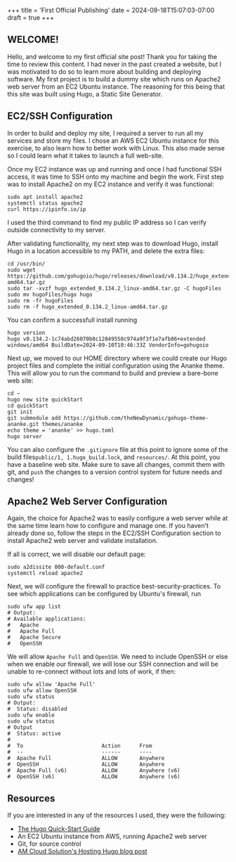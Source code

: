 +++
title = 'First Official Publishing'
date = 2024-09-18T15:07:03-07:00
draft = true
+++

## WELCOME!
Hello, and welcome to my first official site post! Thank you for taking the time to review this content. I had never in the past created a website, but I was motivated to do so to learn more about building and deploying software. My first project is to build a dummy site which runs on Apache2 web server from an EC2 Ubuntu instance. The reasoning for this being that this site was built using Hugo, a Static Site Generator.

## EC2/SSH Configuration
In order to build and deploy my site, I required a server to run all my services and store my files. I chose an AWS EC2 Ubuntu instance for this exercise, to also learn how to better work with Linux. This also made sense so I could learn what it takes to launch a full web-site.

Once my EC2 instance was up and running and once I had functional SSH access, it was time to SSH onto my machine and begin the work. First step was to install Apache2 on my EC2 instance and verify it was functional:
```shell
sudo apt install apache2
systemctl status apache2
curl https://ipinfo.io/ip
```
I used the third command to find my public IP address so I can verify outside connectivity to my server.

After validating functionality, my next step was to download Hugo, install Hugo in a location accessible to my PATH, and delete the extra files:
```shell
cd /usr/bin/
sudo wget https://github.com/gohugoio/hugo/releases/download/v0.134.2/hugo_extended_0.134.2_linux-amd64.tar.gz
sudo tar -xvzf hugo_extended_0.134.2_linux-amd64.tar.gz -C hugoFiles
sudo mv hugoFiles/hugo hugo
sudo rm -fr hugoFiles
sudo rm -f hugo_extended_0.134.2_linux-amd64.tar.gz
```
You can confirm a successfull install running
```
hugo version
hugo v0.134.2-1c74abd26070b0c12849550c974a9f3f1e7afb06+extended windows/amd64 BuildDate=2024-09-10T10:46:33Z VendorInfo=gohugoio
```

Next up, we moved to our HOME directory where we could create our Hugo project files and complete the initial configuration using the Ananke theme. This will allow you to run the command to build and preview a bare-bone web site:
``` shell
cd ~
hugo new site quickStart
cd quickStart
git init
git submodule add https://github.com/theNewDynamic/gohugo-theme-ananke.git themes/ananke
echo theme = 'ananke' >> hugo.toml
hugo server
```
You can also configure the `.gitignore` file at this point to ignore some of the build files`public/1, 1.hugo_build.lock`, and `resources/`. At this point, you have a baseline web site. Make sure to save all changes, commit them with git, and `push` the changes to a version control system for future needs and changes!

## Apache2 Web Server Configuration
Again, the choice for Apache2 was to easily configure a web server while at the same time learn how to configure and manage one. If you haven't already done so, follow the steps in the EC2/SSH Configuration section to install Apache2 web server and validate installation.

If all is correct, we will disable our default page:
```
sudo a2dissite 000-default.conf
systemctl reload apache2
```

Next, we will configure the firewall to practice best-security-practices. To see which applications can be configured by Ubuntu's firewall, run
```shell
sudo ufw app list
# Output:
# Available applications:
#   Apache
#   Apache Full
#   Apache Secure
#   OpenSSH
```
We will allow `Apache Full` and `OpenSSH`. We need to include OpenSSH or else when we enable our firewall, we will lose our SSH connection and will be unable to re-connect without lots and lots of work, if then:
```shell
sudo ufw allow 'Apache Full'
sudo ufw allow OpenSSH
sudo ufw status
# Output:
#  Status: disabled
sudo ufw enable
sudo ufw status
# Output
#  Status: active
#
#  To                         Action      From
#  --                         ------      ----
#  Apache Full                ALLOW       Anywhere                  
#  OpenSSH                    ALLOW       Anywhere                  
#  Apache Full (v6)           ALLOW       Anywhere (v6)             
#  OpenSSH (v6)               ALLOW       Anywhere (v6)  
```

## Resources
If you are interested in any of the resources I used, they were the following:
* [The Hugo Quick-Start Guide](https://gohugo.io/getting-started/quick-start/)
* An EC2 Ubuntu instance from AWS, running Apache2 web server
* Git, for source control
* [AM Cloud Solution's Hosting Hugo blog post](https://amcloudsolutions.de/en/blog/hosting-hugo/)